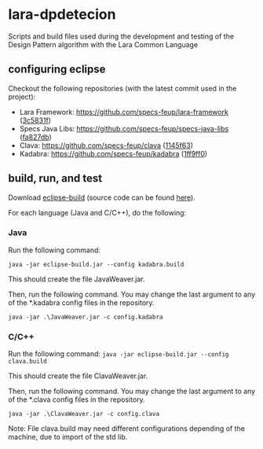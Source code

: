# lara-dpdetecion
Scripts and build files used during the development and testing of the Design Pattern algorithm with the Lara Common Language

## configuring eclipse
Checkout the following repositories (with the latest commit used in the project):
* Lara Framework: https://github.com/specs-feup/lara-framework ([3c5831f](https://github.com/specs-feup/lara-framework/commit/3c5831f94077233df6f91d1db538af8f310e592b))
* Specs Java Libs: https://github.com/specs-feup/specs-java-libs ([fa827db](https://github.com/specs-feup/specs-java-libs/commit/fa827db586d7b2cbf94fff98873ee339f04cb694))
* Clava: https://github.com/specs-feup/clava ([1145f63](https://github.com/specs-feup/clava/commit/1145f6304b41a935130258fbb03f0aaf25cb60aa))
* Kadabra: https://github.com/specs-feup/kadabra ([1ff9ff0](https://github.com/specs-feup/kadabra/commit/1ff9ff069457de5be40305ad41fd74778cc5f3e2))

## build, run, and test

Download [eclipse-build](http://specs.fe.up.pt/tools/eclipse-build.jar) (source code can be found [here](https://github.com/specs-feup/specs-java-tools/tree/master/EclipseBuild)).

For each language (Java and C/C++), do the following:

### Java

Run the following command:

`java -jar eclipse-build.jar --config kadabra.build`

This should create the file JavaWeaver.jar.

Then, run the following command. You may change the last argument to any of the *.kadabra config files in the repository.

`java -jar .\JavaWeaver.jar -c config.kadabra`

### C/C++

Run the following command:
`java -jar eclipse-build.jar --config clava.build`

This should create the file ClavaWeaver.jar.

Then, run the following command. You may change the last argument to any of the *.clava config files in the repository.

`java -jar .\ClavaWeaver.jar -c config.clava`

Note: File clava.build may need different configurations depending of the machine, due to import of the std lib.